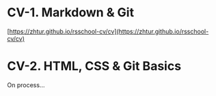 # CV-1. Markdown & Git
[https://zhtur.github.io/rsschool-cv/cv](https://zhtur.github.io/rsschool-cv/cv)


# CV-2. HTML, CSS & Git Basics
On process...